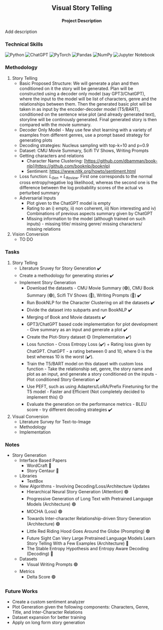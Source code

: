 <h2>
<p align='center'>
Visual Story Telling
</p>
</h2>

<h4 align='center'> Project Description </h4> 
Add description
<br>

### Technical Skills 
![Python](https://img.shields.io/badge/python-3670A0?style=for-the-badge&logo=python&logoColor=ffdd54)
![ChatGPT](https://img.shields.io/badge/chatGPT-74aa9c?style=for-the-badge&logo=openai&logoColor=white)
![PyTorch](https://img.shields.io/badge/PyTorch-%23EE4C2C.svg?style=for-the-badge&logo=PyTorch&logoColor=white)
![Pandas](https://img.shields.io/badge/pandas-%23150458.svg?style=for-the-badge&logo=pandas&logoColor=white)
![NumPy](https://img.shields.io/badge/numpy-%23013243.svg?style=for-the-badge&logo=numpy&logoColor=white)
![Jupyter Notebook](https://img.shields.io/badge/jupyter-%23FA0F00.svg?style=for-the-badge&logo=jupyter&logoColor=white)
<br>
<!-- 
### Installing Machine Learning Libraries
##### TensorFlow
      !pip install tensorflow
##### Keras
      !pip install keras
##### Transformers
      !pip install transformers
##### OpenAI
      !pip install openai
##### Sklearn
      !pip install sklearn 
##### PyTorch (Check CPU/GPU Compatibility)
      https://pytorch.org/get-started/locally/
##### Pandas
      !pip install pandas
##### NumPy
      !pip install numpy
##### Matplotlib
      !pip install matplotlib -->

### Methodology 
1) Story Telling
   * Basic Proposed Structure: We will generate a plan and then conditioned on it the story will be generated. Plan will be constructed using a decoder only model (say GPT3/ChatGPT), where the input to the model will be list of characters, genre and the relationships between them. Then the generated basic plot will be taken in as input by the encoder-decoder model (T5/BART), conditioned on the sentence wise plot (and already generated text), storyline will be continously generated. Final generated story is then compared with the movie summary. 
   * Decoder Only Model - May use few shot learning with a variety of examples from different genres, use a prompt based strategy for generating plots 
   * Decoding strategies: Nucleus sampling with top-k=10 and p=0.9
   * Dataset: CMU Movie Summary, Scifi TV Shows, Writing Prompts
   * Getting characters and relations
      * Character Name Clustering: [https://github.com/dbamman/book-nlp](https://github.com/booknlp/booknlp)
      * Sentiment: https://www.nltk.org/howto/sentiment.html 
   * Loss function: $L_{Gen}$ + $L_{Review}$. First one corresponds to the normal cross entropy/negative log likelihood, whereas the second one is the difference between the log probability scores of the actual vs perturbed summary
   * Adversarial Inputs
      * Plot given to the ChatGPT model is empty 
      * Rating to an i) empty, ii) non coherent, iii) Non interesting and iv) Combinations of previous aspects summary given by ChatGPT
      * Missing information to the model (although trained on such inputs) - missing title/ missing genre/ missing characters/ missing relations
2) Vision Conversion
   * TO DO
### Tasks 
1) Story Telling
   * Literature Sruvey for Story Generation ✔️
   * Create a methodology for generating stories ✔️ 
   * Implement Story Generation
      * Download the datasets - CMU Movie Summary (🟢), CMU Book Summary (🟢),  Scifi TV Shows (🔴), Writing Prompts (🔴) ✔️
      * Run BookNLP for the Character Clustering on all the datasets ✔️
      * Divide the dataset into subparts and run BookNLP ✔️
      * Merging of Book and Movie datasets ✔️
      * GPT3/ChatGPT based code implementation for plot development - Give summary as an input and generate a plot ✔️
      * Create the Plot-Story dataset 🟡 (Implementation ✔️)
      * Loss function - Cross Entropy Loss (✔️) + Rating loss given by ChatGPT. ChatGPT  - a rating between 0 and 10, where 0 is the best whereas 10 is the worst (✔️).  
      * Train the T5/BART model on this dataset with custom loss function - Take the relationship set, genre, the story name and plot as an input, and generate a story conditioned on the inputs - Plot conditioned Story Generation ✔️
      * Use PEFT, such as using Adapters/LoRA/Prefix Finetuning for the T5 model - Faster and Efficient (Not completely decided to implement this) 🟡
      * Evaluate the generation on the performance metrics - BLEU score - try different decoding strategies ✔️
2) Visual Conversion
   * Literature Survey for Text-to-Image 
   * Methodology 
   * Implementation
### Notes
* Story Generation
  * Interface Based Papers
      * WordCraft 🔴
      * Story Centaur 🔴
  * Libraries
      * TextBox
  * New Algorithms - Involving Decoding/Loss/Architecture Updates
      * Hierarchical Neural Story Generation (Attention) 🟢
      * Progressive Generation of Long Text with Pretrained Language Models (Architecture) 🟢
      * MOCHA (Loss) 🟢
      * Towards Inter-character Relationship-driven Story Generation (Architecture) 🟢
      * Little Red Riding Hood Goes Around the Globe (Prompting) 🟢
      * Future Sight Can Very Large Pretrained Language Models Learn Story Telling With a Few Examples (Architecture) 🔴
      * The Stable Entropy Hypothesis and Entropy Aware Decoding (Decoding) 🔴
  * Datasets
      * Visual Writing Prompts 🟢
  * Metrics  
      * Delta Score 🟢
            
### Future Works
* Create a custom sentiment analyzer
* Plot Generation given the following components: Characters, Genre, Title, and Inter-Character Relations
* Dataset expansion for better training 
* Apply on long form story generation
